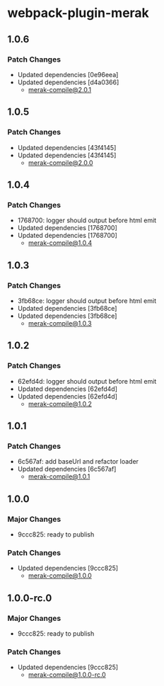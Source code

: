 # webpack-plugin-merak

## 1.0.6

### Patch Changes

- Updated dependencies [0e96eea]
- Updated dependencies [d4a0366]
  - merak-compile@2.0.1

## 1.0.5

### Patch Changes

- Updated dependencies [43f4145]
- Updated dependencies [43f4145]
  - merak-compile@2.0.0

## 1.0.4

### Patch Changes

- 1768700: logger should output before html emit
- Updated dependencies [1768700]
- Updated dependencies [1768700]
  - merak-compile@1.0.4

## 1.0.3

### Patch Changes

- 3fb68ce: logger should output before html emit
- Updated dependencies [3fb68ce]
- Updated dependencies [3fb68ce]
  - merak-compile@1.0.3

## 1.0.2

### Patch Changes

- 62efd4d: logger should output before html emit
- Updated dependencies [62efd4d]
- Updated dependencies [62efd4d]
  - merak-compile@1.0.2

## 1.0.1

### Patch Changes

- 6c567af: add baseUrl and refactor loader
- Updated dependencies [6c567af]
  - merak-compile@1.0.1

## 1.0.0

### Major Changes

- 9ccc825: ready to publish

### Patch Changes

- Updated dependencies [9ccc825]
  - merak-compile@1.0.0

## 1.0.0-rc.0

### Major Changes

- 9ccc825: ready to publish

### Patch Changes

- Updated dependencies [9ccc825]
  - merak-compile@1.0.0-rc.0
